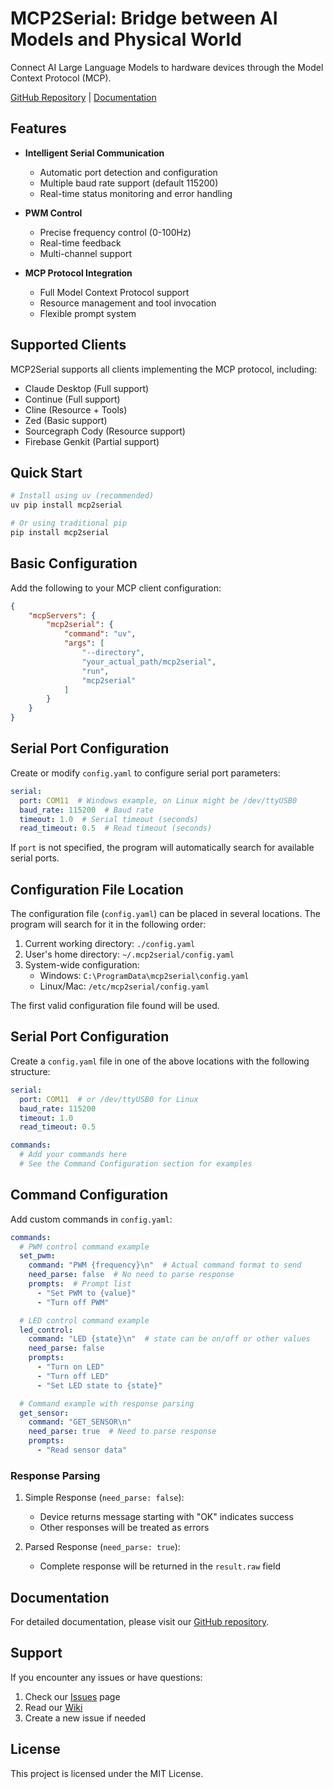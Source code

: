 # MCP2Serial: Bridge between AI Models and Physical World

Connect AI Large Language Models to hardware devices through the Model Context Protocol (MCP).

[GitHub Repository](https://github.com/mcp2everything/mcp2serial) | [Documentation](https://github.com/mcp2everything/mcp2serial/tree/main/docs)

## Features

- **Intelligent Serial Communication**
  - Automatic port detection and configuration
  - Multiple baud rate support (default 115200)
  - Real-time status monitoring and error handling

- **PWM Control**
  - Precise frequency control (0-100Hz)
  - Real-time feedback
  - Multi-channel support

- **MCP Protocol Integration**
  - Full Model Context Protocol support
  - Resource management and tool invocation
  - Flexible prompt system

## Supported Clients

MCP2Serial supports all clients implementing the MCP protocol, including:

- Claude Desktop (Full support)
- Continue (Full support)
- Cline (Resource + Tools)
- Zed (Basic support)
- Sourcegraph Cody (Resource support)
- Firebase Genkit (Partial support)

## Quick Start

```bash
# Install using uv (recommended)
uv pip install mcp2serial

# Or using traditional pip
pip install mcp2serial
```

## Basic Configuration

Add the following to your MCP client configuration:

```json
{
    "mcpServers": {
        "mcp2serial": {
            "command": "uv",
            "args": [
                "--directory",
                "your_actual_path/mcp2serial",
                "run",
                "mcp2serial"
            ]
        }
    }
}
```

## Serial Port Configuration

Create or modify `config.yaml` to configure serial port parameters:

```yaml
serial:
  port: COM11  # Windows example, on Linux might be /dev/ttyUSB0
  baud_rate: 115200  # Baud rate
  timeout: 1.0  # Serial timeout (seconds)
  read_timeout: 0.5  # Read timeout (seconds)
```

If `port` is not specified, the program will automatically search for available serial ports.

## Configuration File Location

The configuration file (`config.yaml`) can be placed in several locations. The program will search for it in the following order:

1. Current working directory: `./config.yaml`
2. User's home directory: `~/.mcp2serial/config.yaml`
3. System-wide configuration:
   - Windows: `C:\ProgramData\mcp2serial\config.yaml`
   - Linux/Mac: `/etc/mcp2serial/config.yaml`

The first valid configuration file found will be used.

## Serial Port Configuration

Create a `config.yaml` file in one of the above locations with the following structure:

```yaml
serial:
  port: COM11  # or /dev/ttyUSB0 for Linux
  baud_rate: 115200
  timeout: 1.0
  read_timeout: 0.5

commands:
  # Add your commands here
  # See the Command Configuration section for examples
```

## Command Configuration

Add custom commands in `config.yaml`:

```yaml
commands:
  # PWM control command example
  set_pwm:
    command: "PWM {frequency}\n"  # Actual command format to send
    need_parse: false  # No need to parse response
    prompts:  # Prompt list
      - "Set PWM to {value}"
      - "Turn off PWM"

  # LED control command example
  led_control:
    command: "LED {state}\n"  # state can be on/off or other values
    need_parse: false
    prompts:
      - "Turn on LED"
      - "Turn off LED"
      - "Set LED state to {state}"

  # Command example with response parsing
  get_sensor:
    command: "GET_SENSOR\n"
    need_parse: true  # Need to parse response
    prompts:
      - "Read sensor data"
```

### Response Parsing

1. Simple Response (`need_parse: false`):
   - Device returns message starting with "OK" indicates success
   - Other responses will be treated as errors

2. Parsed Response (`need_parse: true`):
   - Complete response will be returned in the `result.raw` field

## Documentation

For detailed documentation, please visit our [GitHub repository](https://github.com/mcp2everything/mcp2serial).

## Support

If you encounter any issues or have questions:
1. Check our [Issues](https://github.com/mcp2everything/mcp2serial/issues) page
2. Read our [Wiki](https://github.com/mcp2everything/mcp2serial/wiki)
3. Create a new issue if needed

## License

This project is licensed under the MIT License.
